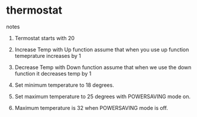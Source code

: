 # thermostat

notes

1. Termostat starts with 20

2. Increase Temp with Up function
   assume that when you use up function temeprature increases by 1

3. Decrease Temp with Down function
   assume that when we use the down function it decreases temp by 1
4. Set minimum temperature to 18 degrees.

5. Set maximum temperature to 25 degrees with POWERSAVING mode on.

6. Maximum temperature is 32 when POWERSAVING mode is off.

